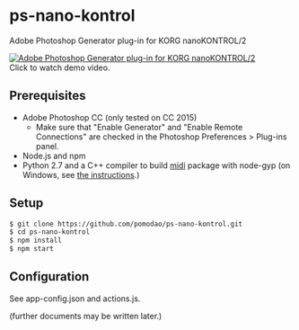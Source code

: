 # ps-nano-kontrol
Adobe Photoshop Generator plug-in for KORG nanoKONTROL/2

[![Adobe Photoshop Generator plug-in for KORG nanoKONTROL/2](https://pbs.twimg.com/ext_tw_video_thumb/691149763895382016/pu/img/rGw1Rb9c208pyfvc.jpg)](https://twitter.com/pomo/status/691150058520051713)  
Click to watch demo video.

## Prerequisites

- Adobe Photoshop CC (only tested on CC 2015)
  - Make sure that "Enable Generator" and "Enable Remote Connections" are checked in the Photoshop Preferences > Plug-ins panel.
- Node.js and npm
- Python 2.7 and a C++ compiler to build [midi](https://www.npmjs.com/package/midi) package with node-gyp (on Windows, see [the instructions](https://github.com/nodejs/node-gyp/issues/629#issuecomment-153196245).)

## Setup

```bash
$ git clone https://github.com/pomodao/ps-nano-kontrol.git
$ cd ps-nano-kontrol
$ npm install
$ npm start
```

## Configuration

See app-config.json and actions.js.

(further documents may be written later.)
